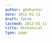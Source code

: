 ```yaml
---
author: gbmhunter
date: 2012-01-11
draft: false
lastmod: 2012-01-11
title: Mechanical
type: page
---
```

